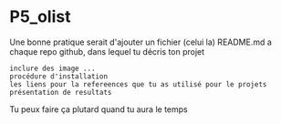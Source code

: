 # P5_olist


Une bonne pratique serait d'ajouter un fichier (celui la) README.md a chaque repo github, dans lequel tu décris ton projet

    inclure des image ...
    procédure d'installation
    les liens pour la refereences que tu as utilisé pour le projets
    présentation de resultats

Tu peux faire ça plutard quand tu aura le temps

